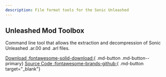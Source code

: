 ```yaml
---
description: File format tools for the Sonic Unleashed
---
```


## Unleashed Mod Toolbox

Command line tool that allows the extraction and decompression of Sonic Unleashed .ar.00 and .arl files.

[Download :fontawesome-solid-download:](https://github.com/PTKay/SonicUnleashed_ModToolbox/releases/download/1.4.1/SonicUnleashed_ModToolbox.zip){ .md-button .md-button--primary}
[Source Code :fontawesome-brands-github:](https://github.com/PTKay/SonicUnleashed_ModToolbox){ .md-button target="_blank"}